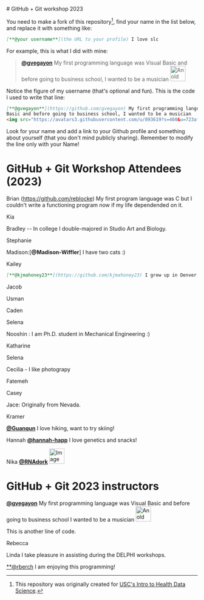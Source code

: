 \# GitHub + Git workshop 2023

You need to make a fork of this repository[^credits], find your name in the list below, and replace it with something like:

[^credits]: This repository was originally created for [USC's Intro to Health Data Science](https://github.com/USCbiostats/PM566-whoami).

```md
[**@your username**](the URL to your profile) I love slc
```

For example, this is what I did with mine:

> [**@gvegayon**](https://github.com/gvegayon) My first programming language was Visual Basic and before going to business school, I wanted to be a musician <img src="https://avatars3.githubusercontent.com/u/893619?s=460&u=723af9d8b02e277a5a91e0c179bbdf4450abec4b&v=4" alt="An old picture of me" width="40px">

Notice the figure of my username (that's optional and fun). This is the code I used to write that line:

```md
[**@gvegayon**](https://github.com/gvegayon) My first programming language was Visual
Basic and before going to business school, I wanted to be a musician
<img src="https://avatars3.githubusercontent.com/u/893619?s=460&u=723af9d8b02e277a5a91e0c179bbdf4450abec4b&v=4" alt="An old picture of me" width="40px">
```
Look for your name and add a link to your Github profile and something about
yourself (that you don't mind publicly sharing). Remember to modify the line only with your
Name!


# GitHub + Git Workshop Attendees (2023)

 
Brian (https://github.com/reblocke) My first program language was C but I couldn't write a functioning program now if my life dependended on it. 

Kia

Bradley -- In college I double-majored in Studio Art and Biology.

Stephanie

Madison:[**@Madison-Wiffler**] I have two cats :)

Kailey
```md
[**@kjmahoney23**](https://github.com/kjmahoney23) I grew up in Denver, Colorado. I studied environmental science in undergrad. 
```
Jacob

Usman

Caden

Selena

Nooshin : I am Ph.D. student in Mechanical Engineering :)

Katharine

Selena

Cecilia - I like photograpy

Fatemeh

Casey

Jace: Originally from Nevada.

Kramer

[**@Guanqun**](https://github.com/MaGuanqun) I love hiking, want to try skiing!

Hannah [**@hannah-happ**](https://github.com/hannah-happ) I love genetics and snacks!

Nika [**@RNAdork**](https://github.com/RNAdork)
<img 
src="https://media.licdn.com/dms/image/C5603AQFZKattbUEXtA/profile-displayphoto-shrink_800_800/0/1609879959497?e=2147483647&v=beta&t=0LBYm9j8lIzwAneU4pOADxH4EnHrufXi0hWHNgSwzMA" 
alt="Image of Nika" width="40px">

# GitHub + Git 2023 instructors

[**@gvegayon**](https://github.com/gvegayon) My first programming language was Visual Basic and before going to business school I wanted to be a musician <img src="https://avatars3.githubusercontent.com/u/893619?s=460&u=723af9d8b02e277a5a91e0c179bbdf4450abec4b&v=4" alt="An old picture of me" width="40px">

This is another line of code.

Rebecca

Linda I take pleasure in assisting during the DELPHI workshops. 

[**@rberch](https://github.com/rberch) I am enjoying this programming!
